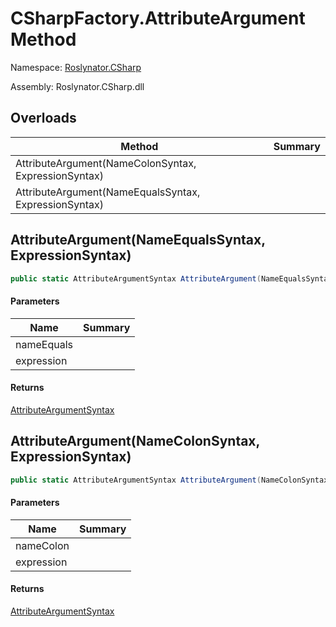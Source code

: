 # CSharpFactory\.AttributeArgument Method

Namespace: [Roslynator.CSharp](../../README.md)

Assembly: Roslynator\.CSharp\.dll

## Overloads

| Method | Summary |
| ------ | ------- |
| AttributeArgument\(NameColonSyntax, ExpressionSyntax\) | |
| AttributeArgument\(NameEqualsSyntax, ExpressionSyntax\) | |

## AttributeArgument\(NameEqualsSyntax, ExpressionSyntax\)

```csharp
public static AttributeArgumentSyntax AttributeArgument(NameEqualsSyntax nameEquals, ExpressionSyntax expression)
```

#### Parameters

| Name | Summary |
| ---- | ------- |
| nameEquals | |
| expression | |

#### Returns

[AttributeArgumentSyntax](https://docs.microsoft.com/en-us/dotnet/api/microsoft.codeanalysis.csharp.syntax.attributeargumentsyntax)

## AttributeArgument\(NameColonSyntax, ExpressionSyntax\)

```csharp
public static AttributeArgumentSyntax AttributeArgument(NameColonSyntax nameColon, ExpressionSyntax expression)
```

#### Parameters

| Name | Summary |
| ---- | ------- |
| nameColon | |
| expression | |

#### Returns

[AttributeArgumentSyntax](https://docs.microsoft.com/en-us/dotnet/api/microsoft.codeanalysis.csharp.syntax.attributeargumentsyntax)


